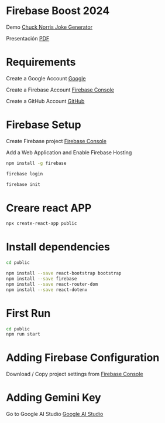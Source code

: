 # Firebase Boost 2024

Demo [Chuck Norris Joke Generator](https://fir-2024-c22e8.web.app)

Presentación [PDF](https://github.com/arielgos/firebase-2024/blob/main/Presentation.pdf)

# Requirements

Create a Google Account [Google](https://support.google.com/accounts/answer/27441?hl=en)

Create a Firebase Account [Firebase Console](https://console.firebase.google.com)

Create a GitHub Account [GitHub](http://github.com)

# Firebase Setup

Create Firebase project [Firebase Console](https://console.firebase.google.com)

Add a Web Application and Enable Firebase Hosting

```bash
npm install -g firebase
```

```bash
firebase login
```

```bash
firebase init
```

# Creare react APP

```bash
npx create-react-app public
```

# Install dependencies

```bash
cd public
```

```bash
npm install --save react-bootstrap bootstrap
npm install --save firebase
npm install --save react-router-dom
npm install --save react-dotenv
```

# First Run

```bash
cd public
npm run start
```

# Adding Firebase Configuration

Download / Copy project settings from [Firebase Console](https://console.firebase.google.com)

# Adding Gemini Key

Go to Google AI Studio [Google AI Studio](https://aistudio.google.com)
